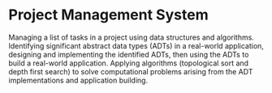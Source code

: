 # Project Management System
Managing a list of tasks in a project using data structures and algorithms. Identifying significant abstract data types (ADTs) in a real-world application, designing and implementing the identified ADTs, then using the ADTs to build a real-world application. Applying algorithms (topological sort and depth first search) to solve computational problems arising from the ADT implementations and application building.
